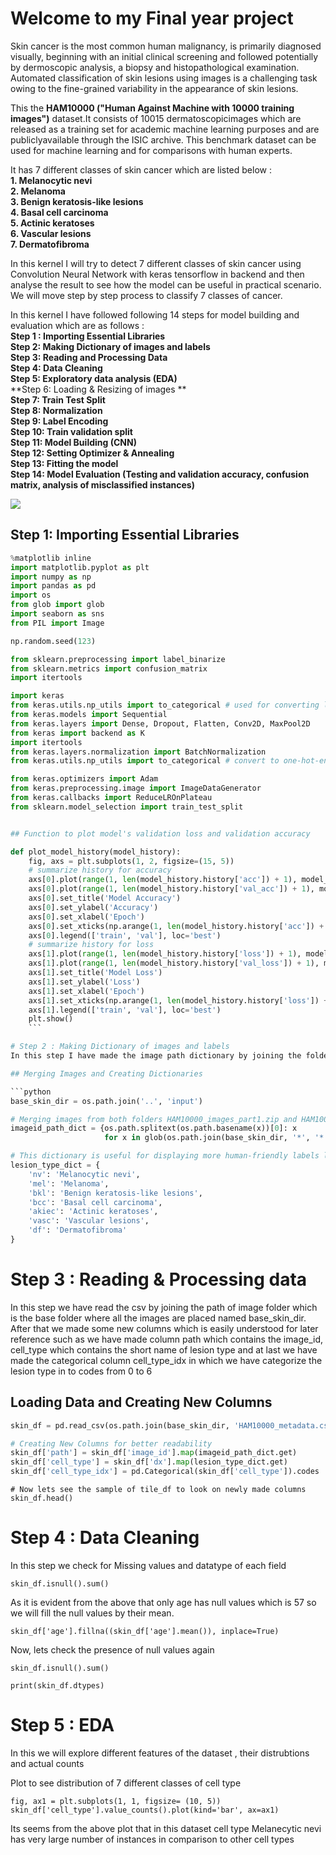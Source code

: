 # Welcome to my Final year project  
Skin cancer is the most common human malignancy, is primarily diagnosed visually, beginning with an initial clinical screening and followed potentially by dermoscopic analysis, a biopsy and histopathological examination. Automated classification of skin lesions using images is a challenging task owing to the fine-grained variability in the appearance of skin lesions.

This the **HAM10000 ("Human Against Machine with 10000 training images")** dataset.It consists of 10015 dermatoscopicimages which are released as a training set for academic machine learning purposes and are publiclyavailable through the ISIC archive. This benchmark dataset can be used for machine learning and for comparisons with human experts. 

It has 7 different classes of skin cancer which are listed below :<br>
**1. Melanocytic nevi <br>**
**2. Melanoma <br>**
**3. Benign keratosis-like lesions <br>**
**4. Basal cell carcinoma <br>**
**5. Actinic keratoses <br>**
**6. Vascular lesions <br>**
**7. Dermatofibroma<br>**

In this kernel I will try to detect 7 different classes of skin cancer using Convolution Neural Network with keras tensorflow in backend and then analyse the result to see how the model can be useful in practical scenario.<br>
We will move step by step process to classify 7 classes of cancer.

In this kernel I have followed following 14 steps for model building and evaluation which are as follows : <br>
**Step 1 : Importing Essential Libraries**<br>
**Step 2: Making Dictionary of images and labels** <br>
**Step 3: Reading and Processing Data** <br>
**Step 4: Data Cleaning** <br>
**Step 5: Exploratory data analysis (EDA)** <br>
**Step 6: Loading & Resizing of images **<br>
**Step 7: Train Test Split**<br>
**Step 8: Normalization**<br>
**Step 9: Label Encoding** <br>
**Step 10: Train validation split** <br>
**Step 11: Model Building (CNN)** <br>
**Step 12: Setting Optimizer & Annealing** <br>
**Step 13: Fitting the model**<br>
**Step 14: Model Evaluation (Testing and validation accuracy, confusion matrix, analysis of misclassified instances)** <br>

<img src="https://image.ibb.co/n8PBkL/cover.png">

## Step 1: Importing Essential Libraries

```python
%matplotlib inline
import matplotlib.pyplot as plt
import numpy as np
import pandas as pd
import os
from glob import glob
import seaborn as sns
from PIL import Image

np.random.seed(123)

from sklearn.preprocessing import label_binarize
from sklearn.metrics import confusion_matrix
import itertools

import keras
from keras.utils.np_utils import to_categorical # used for converting labels to one-hot-encoding
from keras.models import Sequential
from keras.layers import Dense, Dropout, Flatten, Conv2D, MaxPool2D
from keras import backend as K
import itertools
from keras.layers.normalization import BatchNormalization
from keras.utils.np_utils import to_categorical # convert to one-hot-encoding

from keras.optimizers import Adam
from keras.preprocessing.image import ImageDataGenerator
from keras.callbacks import ReduceLROnPlateau
from sklearn.model_selection import train_test_split
```

```python

## Function to plot model's validation loss and validation accuracy

def plot_model_history(model_history):
    fig, axs = plt.subplots(1, 2, figsize=(15, 5))
    # summarize history for accuracy
    axs[0].plot(range(1, len(model_history.history['acc']) + 1), model_history.history['acc'])
    axs[0].plot(range(1, len(model_history.history['val_acc']) + 1), model_history.history['val_acc'])
    axs[0].set_title('Model Accuracy')
    axs[0].set_ylabel('Accuracy')
    axs[0].set_xlabel('Epoch')
    axs[0].set_xticks(np.arange(1, len(model_history.history['acc']) + 1, len(model_history.history['acc']) / 10))
    axs[0].legend(['train', 'val'], loc='best')
    # summarize history for loss
    axs[1].plot(range(1, len(model_history.history['loss']) + 1), model_history.history['loss'])
    axs[1].plot(range(1, len(model_history.history['val_loss']) + 1), model_history.history['val_loss'])
    axs[1].set_title('Model Loss')
    axs[1].set_ylabel('Loss')
    axs[1].set_xlabel('Epoch')
    axs[1].set_xticks(np.arange(1, len(model_history.history['loss']) + 1, len(model_history.history['loss']) / 10))
    axs[1].legend(['train', 'val'], loc='best')
    plt.show()
    ```

# Step 2 : Making Dictionary of images and labels
In this step I have made the image path dictionary by joining the folder path from base directory base_skin_dir and merge the images in jpg format from both the folders HAM10000_images_part1.zip and HAM10000_images_part2.zip

## Merging Images and Creating Dictionaries

```python
base_skin_dir = os.path.join('..', 'input')

# Merging images from both folders HAM10000_images_part1.zip and HAM10000_images_part2.zip into one dictionary
imageid_path_dict = {os.path.splitext(os.path.basename(x))[0]: x
                     for x in glob(os.path.join(base_skin_dir, '*', '*.jpg'))}

# This dictionary is useful for displaying more human-friendly labels later on
lesion_type_dict = {
    'nv': 'Melanocytic nevi',
    'mel': 'Melanoma',
    'bkl': 'Benign keratosis-like lesions',
    'bcc': 'Basal cell carcinoma',
    'akiec': 'Actinic keratoses',
    'vasc': 'Vascular lesions',
    'df': 'Dermatofibroma'
}
```
# Step 3 : Reading & Processing data

In this step we have read the csv by joining the path of image folder which is the base folder where all the images are placed named base_skin_dir.
After that we made some new columns which is easily understood for later reference such as we have made column path which contains the image_id, cell_type which contains the short name of lesion type and at last we have made the categorical column cell_type_idx in which we have categorize the lesion type in to codes from 0 to 6

## Loading Data and Creating New Columns

```python
skin_df = pd.read_csv(os.path.join(base_skin_dir, 'HAM10000_metadata.csv'))

# Creating New Columns for better readability
skin_df['path'] = skin_df['image_id'].map(imageid_path_dict.get)
skin_df['cell_type'] = skin_df['dx'].map(lesion_type_dict.get) 
skin_df['cell_type_idx'] = pd.Categorical(skin_df['cell_type']).codes
```
```
# Now lets see the sample of tile_df to look on newly made columns
skin_df.head()
```
# Step 4 : Data Cleaning
In this step we check for Missing values and datatype of each field 

```
skin_df.isnull().sum()
```
As it is evident from the above that only age has null values which is 57 so we will fill the null values by their mean.
```
skin_df['age'].fillna((skin_df['age'].mean()), inplace=True)
```
Now, lets check the presence of null values  again

```
skin_df.isnull().sum()
```
```
print(skin_df.dtypes)
```
# Step 5 : EDA
In this we will explore different features of the dataset , their distrubtions and actual counts

Plot to see distribution of 7 different classes of cell type

```
fig, ax1 = plt.subplots(1, 1, figsize= (10, 5))
skin_df['cell_type'].value_counts().plot(kind='bar', ax=ax1)
```
Its seems from the above plot that in this dataset cell type Melanecytic nevi has very large number of instances in comparison to other cell types

